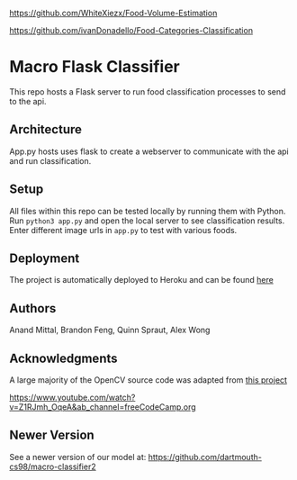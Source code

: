 https://github.com/WhiteXiezx/Food-Volume-Estimation 

https://github.com/ivanDonadello/Food-Categories-Classification 

# Macro Flask Classifier

This repo hosts a Flask server to run food classification processes to send to the api.

## Architecture

App.py hosts uses flask to create a webserver to communicate with the api and run classification.

## Setup

All files within this repo can be tested locally by running them with Python. Run `python3 app.py` and open the local server to see classification results. Enter different image urls in `app.py` to test with various foods.

## Deployment

The project is automatically deployed to Heroku and can be found [here](https://macroclassifier.herokuapp.com/)

## Authors

Anand Mittal, Brandon Feng, Quinn Spraut, Alex Wong

## Acknowledgments

A large majority of the OpenCV source code was adapted from [this project](https://github.com/meghanamreddy/Calorie-estimation-from-food-images-OpenCV)

https://www.youtube.com/watch?v=Z1RJmh_OqeA&ab_channel=freeCodeCamp.org

## Newer Version

See a newer version of our model at: https://github.com/dartmouth-cs98/macro-classifier2
